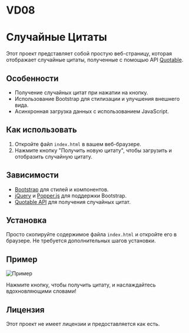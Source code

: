 # VD08
 
# Случайные Цитаты

Этот проект представляет собой простую веб-страницу, которая отображает случайные цитаты, полученные с помощью API [Quotable](https://api.quotable.io/).

## Особенности

- Получение случайных цитат при нажатии на кнопку.
- Использование Bootstrap для стилизации и улучшения внешнего вида.
- Асинхронная загрузка данных с использованием JavaScript.

## Как использовать

1. Откройте файл `index.html` в вашем веб-браузере.
2. Нажмите кнопку "Получить новую цитату", чтобы загрузить и отобразить случайную цитату.

## Зависимости

- [Bootstrap](https://getbootstrap.com/) для стилей и компонентов.
- [jQuery](https://jquery.com/) и [Popper.js](https://popper.js.org/) для поддержки Bootstrap.
- [Quotable API](https://api.quotable.io/) для получения случайных цитат.

## Установка

Просто скопируйте содержимое файла `index.html` и откройте его в браузере. Не требуется дополнительных шагов установки.

## Пример

![Пример](screenshot.png)

Нажмите кнопку, чтобы получить цитату, и наслаждайтесь вдохновляющими словами!

## Лицензия

Этот проект не имеет лицензии и предоставляется как есть.
